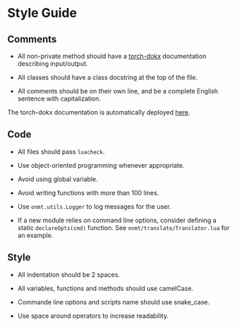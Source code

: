 # Style Guide

## Comments

* All non-private method should have a [torch-dokx](https://github.com/deepmind/torch-dokx/blob/master/doc/usage.md) documentation describing input/output.

* All classes should have a class docstring at the top of the file.

* All comments should be on their own line, and be a complete English sentence with capitalization.

The torch-dokx documentation is automatically deployed [here](http://opennmt.net/OpenNMT/).

## Code

* All files should pass `luacheck`.

* Use object-oriented programming whenever appropriate.

* Avoid using global variable.

* Avoid writing functions with more than 100 lines.

* Use `onmt.utils.Logger` to log messages for the user.

* If a new module relies on command line options, consider defining a static `declareOpts(cmd)` function. See `onmt/translate/Translator.lua` for an example.

## Style

* All indentation should be 2 spaces.

* All variables, functions and methods should use camelCase.

* Commande line options and scripts name should use snake_case.

* Use space around operators to increase readability.
